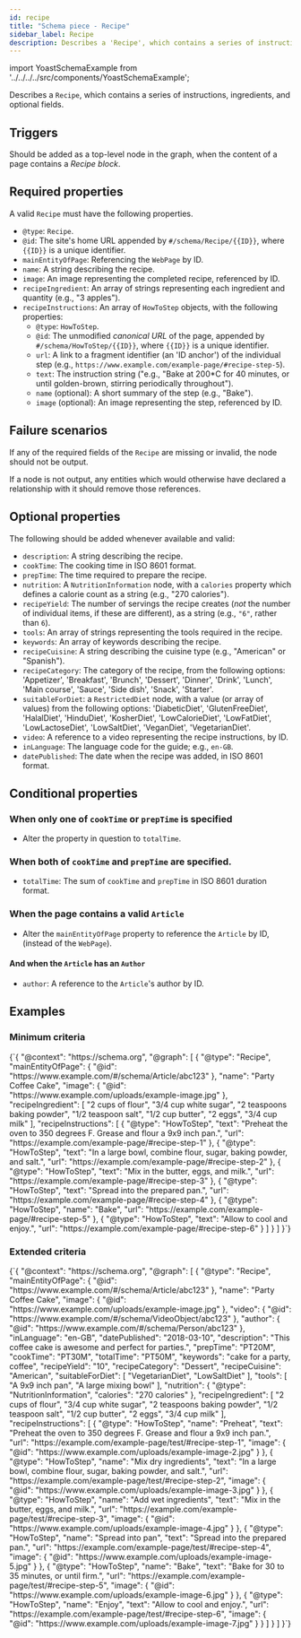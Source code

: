 ```yaml
---
id: recipe
title: "Schema piece - Recipe"
sidebar_label: Recipe
description: Describes a 'Recipe', which contains a series of instructions, ingredients, and optional fields.
---
```

import YoastSchemaExample from '../../../../src/components/YoastSchemaExample';

Describes a `Recipe`, which contains a series of instructions, ingredients, and optional fields.

## Triggers
Should be added as a top-level node in the graph, when the content of a page contains a *Recipe block*.

## Required properties
A valid `Recipe` must have the following properties.

* `@type`: `Recipe`.
* `@id`: The site's home URL appended by `#/schema/Recipe/{{ID}}`, where `{{ID}}` is a unique identifier.
* `mainEntityOfPage`: Referencing the `WebPage` by ID.
* `name`: A string describing the recipe.
* `image`: An image representing the completed recipe, referenced by ID.
* `recipeIngredient`: An array of strings representing each ingredient and quantity (e.g., "3 apples").
* `recipeInstructions`: An array of `HowToStep` objects, with the following properties:
  * `@type`: `HowToStep`.
  * `@id`: The unmodified  *canonical URL*  of the page, appended by `#/schema/HowToStep/{{ID}}`, where `{{ID}}` is a unique identifier.
  * `url`: A link to a fragment identifier (an 'ID anchor') of the individual step (e.g., `https://www.example.com/example-page/#recipe-step-5`).
  * `text`: The instruction string ("e.g., "Bake at 200*C for 40 minutes, or until golden-brown, stirring periodically throughout").
  * `name` (optional): A short summary of the step (e.g., "Bake").
  * `image` (optional): An image representing the step, referenced by ID.

## Failure scenarios
If any of the required fields of the `Recipe` are missing or invalid, the node should not be output.

If a node is not output, any entities which would otherwise have declared a relationship with it should remove those references.

## Optional properties
The following should be added whenever available and valid:

* `description`: A string describing the recipe.
* `cookTime`: The cooking time in ISO 8601 format.
* `prepTime`: The time required to prepare the recipe.
* `nutrition`: A `NutritionInformation` node, with a `calories` property which defines a calorie count as a string (e.g., "270 calories").
* `recipeYield`: The number of servings the recipe creates (_not_ the number of individual items, if these are different), as a string (e.g., `"6"`, rather than `6`).
* `tools`: An array of strings representing the tools required in the recipe.
* `keywords`: An array of keywords describing the recipe.
* `recipeCuisine`: A string describing the cuisine type (e.g., "American" or "Spanish").
* `recipeCategory`: The category of the recipe, from the following options: 'Appetizer', 'Breakfast', 'Brunch', 'Dessert', 'Dinner', 'Drink', 'Lunch', 'Main course', 'Sauce', 'Side dish', 'Snack', 'Starter'.
* `suitableForDiet`: a `RestrictedDiet` node, with a value (or array of values) from the following options: 'DiabeticDiet', 'GlutenFreeDiet', 'HalalDiet', 'HinduDiet', 'KosherDiet', 'LowCalorieDiet', 'LowFatDiet', 'LowLactoseDiet', 'LowSaltDiet', 'VeganDiet', 'VegetarianDiet'.
* `video`: A reference to a video representing the recipe instructions, by ID.
* `inLanguage`: The language code for the guide; e.g., `en-GB`.
* `datePublished`: The date when the recipe was added, in ISO 8601 format.

## Conditional properties

### When only one of `cookTime` or `prepTime` is specified
* Alter the property in question to `totalTime`.

### When both of `cookTime` and `prepTime` are specified.
* `totalTime`: The sum of `cookTime` and `prepTime` in ISO 8601 duration format.

### When the page contains a valid `Article`
* Alter the `mainEntityOfPage` property to reference the `Article` by ID, (instead of the `WebPage`).

#### And when the `Article` has an `Author`
* `author`: A reference to the `Article`'s author by ID.

## Examples
### Minimum criteria

<YoastSchemaExample>
{`{
    "@context": "https://schema.org",
    "@graph": [
        {
            "@type": "Recipe",
            "mainEntityOfPage": {
                "@id": "https://www.example.com/#/schema/Article/abc123"
            },
            "name": "Party Coffee Cake",
            "image": {
                "@id": "https://www.example.com/uploads/example-image.jpg"
            },
            "recipeIngredient": [
                "2 cups of flour",
                "3/4 cup white sugar",
                "2 teaspoons baking powder",
                "1/2 teaspoon salt",
                "1/2 cup butter",
                "2 eggs",
                "3/4 cup milk"
            ],
            "recipeInstructions": [
                {
                    "@type": "HowToStep",
                    "text": "Preheat the oven to 350 degrees F. Grease and flour a 9x9 inch pan.",
                    "url": "https://example.com/example-page/#recipe-step-1"
                },
                {
                    "@type": "HowToStep",
                    "text": "In a large bowl, combine flour, sugar, baking powder, and salt.",
                    "url": "https://example.com/example-page/#recipe-step-2"
                },
                {
                    "@type": "HowToStep",
                    "text": "Mix in the butter, eggs, and milk.",
                    "url": "https://example.com/example-page/#recipe-step-3"
                },
                {
                    "@type": "HowToStep",
                    "text": "Spread into the prepared pan.",
                    "url": "https://example.com/example-page/#recipe-step-4"
                },
                {
                    "@type": "HowToStep",
                    "name": "Bake",
                    "url": "https://example.com/example-page/#recipe-step-5"
                },
                {
                    "@type": "HowToStep",
                    "text": "Allow to cool and enjoy.",
                    "url": "https://example.com/example-page/#recipe-step-6"
                }
            ]
        }
    ]
}`}
</YoastSchemaExample>

### Extended criteria

<YoastSchemaExample>
{`{
    "@context": "https://schema.org",
    "@graph": [
        {
            "@type": "Recipe",
            "mainEntityOfPage": {
                "@id": "https://www.example.com/#/schema/Article/abc123"
            },
            "name": "Party Coffee Cake",
            "image": {
                "@id": "https://www.example.com/uploads/example-image.jpg"
            },
            "video": {
                "@id": "https://www.example.com/#/schema/VideoObject/abc123"
            },
            "author": {
                "@id": "https://www.example.com/#/schema/Person/abc123"
            },
            "inLanguage": "en-GB",
            "datePublished": "2018-03-10",
            "description": "This coffee cake is awesome and perfect for parties.",
            "prepTime": "PT20M",
            "cookTime": "PT30M",
            "totalTime": "PT50M",
            "keywords": "cake for a party, coffee",
            "recipeYield": "10",
            "recipeCategory": "Dessert",
            "recipeCuisine": "American",
            "suitableForDiet": [
                "VegetarianDiet",
                "LowSaltDiet"
            ],
            "tools": [
                "A 9x9 inch pan",
                "A large mixing bowl"
            ],
            "nutrition": {
                "@type": "NutritionInformation",
                "calories": "270 calories"
            },
            "recipeIngredient": [
                "2 cups of flour",
                "3/4 cup white sugar",
                "2 teaspoons baking powder",
                "1/2 teaspoon salt",
                "1/2 cup butter",
                "2 eggs",
                "3/4 cup milk"
            ],
            "recipeInstructions": [
                {
                    "@type": "HowToStep",
                    "name": "Preheat",
                    "text": "Preheat the oven to 350 degrees F. Grease and flour a 9x9 inch pan.",
                    "url": "https://example.com/example-page/test/#recipe-step-1",
                    "image": {
                        "@id": "https://www.example.com/uploads/example-image-2.jpg"
                    }
                },
                {
                    "@type": "HowToStep",
                    "name": "Mix dry ingredients",
                    "text": "In a large bowl, combine flour, sugar, baking powder, and salt.",
                    "url": "https://example.com/example-page/test/#recipe-step-2",
                    "image": {
                        "@id": "https://www.example.com/uploads/example-image-3.jpg"
                    }
                },
                {
                    "@type": "HowToStep",
                    "name": "Add wet ingredients",
                    "text": "Mix in the butter, eggs, and milk.",
                    "url": "https://example.com/example-page/test/#recipe-step-3",
                    "image": {
                        "@id": "https://www.example.com/uploads/example-image-4.jpg"
                    }
                },
                {
                    "@type": "HowToStep",
                    "name": "Spread into pan",
                    "text": "Spread into the prepared pan.",
                    "url": "https://example.com/example-page/test/#recipe-step-4",
                    "image": {
                        "@id": "https://www.example.com/uploads/example-image-5.jpg"
                    }
                },
                {
                    "@type": "HowToStep",
                    "name": "Bake",
                    "text": "Bake for 30 to 35 minutes, or until firm.",
                    "url": "https://example.com/example-page/test/#recipe-step-5",
                    "image": {
                        "@id": "https://www.example.com/uploads/example-image-6.jpg"
                    }
                },
                {
                    "@type": "HowToStep",
                    "name": "Enjoy",
                    "text": "Allow to cool and enjoy.",
                    "url": "https://example.com/example-page/test/#recipe-step-6",
                    "image": {
                        "@id": "https://www.example.com/uploads/example-image-7.jpg"
                    }
                }
            ]
        }
    ]
}`}
</YoastSchemaExample>
